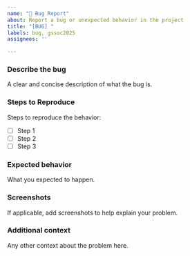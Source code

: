 ```yaml
---
name: "🐛 Bug Report"
about: Report a bug or unexpected behavior in the project
title: "[BUG] "
labels: bug, gssoc2025
assignees: ''

---
```


### Describe the bug
A clear and concise description of what the bug is.

### Steps to Reproduce
Steps to reproduce the behavior:
- [ ] Step 1
- [ ] Step 2
- [ ] Step 3

### Expected behavior
What you expected to happen.

### Screenshots
If applicable, add screenshots to help explain your problem.

### Additional context
Any other context about the problem here.
